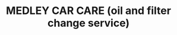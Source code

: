 ---
title: "MEDLEY CAR CARE (oil and filter change service)"
url: /lahore/medley-car-care-oil-and-filter-change-service/
shop: car repair
---